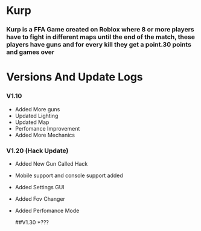 # Kurp

### Kurp is a FFA Game created on Roblox where 8 or more players have to fight in different maps until the end of the match, these players have guns and for every kill they get a point.30 points and games over

# Versions And Update Logs

### V1.10

* Added More guns
* Updated Lighting
* Updated Map
* Perfomance Improvement
* Added More Mechanics

### V1.20 (Hack Update)

* Added New Gun Called Hack
* Mobile support and console support added
* Added Settings GUI
* Added Fov Changer
* Added Perfomance Mode

  ##V1.30
  *???
